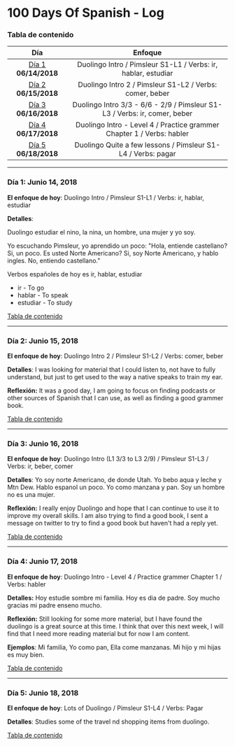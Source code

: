 # 100 Days Of Spanish - Log

<a name="toc"></a>
### Tabla de contenido
|Día|Enfoque|
|:---:|:-----:|
|[Día 1](#day-1) **06/14/2018**| Duolingo Intro / Pimsleur S1-L1 / Verbs: ir, hablar, estudiar |
|[Día 2](#day-2) **06/15/2018**| Duolingo Intro 2 / Pimsleur S1-L2 / Verbs: comer, beber |
|[Día 3](#day-3) **06/16/2018**| Duolingo Intro 3/3 - 6/6 - 2/9 / Pimsleur S1-L3 / Verbs: ir, comer, beber |
|[Día 4](#day-4) **06/17/2018**| Duolingo Intro - Level 4 / Practice grammer Chapter 1 / Verbs: habler |
|[Día 5](#day-5) **06/18/2018**| Duolingo Quite a few lessons / Pimsleur S1-L4 / Verbs: pagar |

----------
<a name="day-1"></a>
### Día 1: Junio 14, 2018  

**El enfoque de hoy**: Duolingo Intro / Pimsleur S1-L1 / Verbs: ir, hablar, estudiar

**Detalles**:

Duolingo estudiar el nino, la nina, un hombre, una mujer y yo soy.  

Yo escuchando Pimsleur, yo aprendido un poco:  "Hola, entiende castellano? Si, un poco. 
Es usted Norte Americano? Si, soy Norte Americano, y hablo ingles. No, entiendo castellano." 

Verbos españoles de hoy es ir, hablar, estudiar

- ir - To go
- hablar - To speak
- estudiar - To study

[Tabla de contenido](#toc)

----------
<a name="day-2"></a>
### Día 2: Junio 15, 2018  

**El enfoque de hoy**: Duolingo Intro 2 / Pimsleur S1-L2 / Verbs: comer, beber

**Detalles**:
    I was looking for material that I could listen to, not have to fully understand, but just to
    get used to the way a native speaks to train my ear.  

**Reflexión:**  It was a good day, I am going to focus on finding podcasts or other
sources of Spanish that I can use, as well as finding a good grammer book.  

[Tabla de contenido](#toc)

----------
<a name="day-3"></a>
### Día 3: Junio 16, 2018  

**El enfoque de hoy**: Duolingo Intro (L1 3/3 to L3 2/9) / Pimsleur S1-L3 / Verbs: ir, beber, comer

**Detalles**:
    Yo soy norte Americano, de donde Utah.  Yo bebo aqua y leche y Mtn Dew. Hablo espanol un poco. 
    Yo como manzana y pan.  Soy un hombre no es una mujer.  

**Reflexión:**  I really enjoy Duolingo and hope that I can continue to use it to improve my overall
skills.  I am also trying to find a good book, I sent a message on twitter to try to find a good book
but haven't had a reply yet.   

[Tabla de contenido](#toc)

----------
<a name="day-4"></a>
### Día 4: Junio 17, 2018  

**El enfoque de hoy**: Duolingo Intro - Level 4 / Practice grammer Chapter 1 / Verbs: habler

**Detalles:**
    Hoy estudie sombre mi familia.  Hoy es dia de padre.  Soy mucho gracias mi padre enseno mucho.  

**Reflexión:**  Still looking for some more material, but I have found the duolingo is a great source
at this time.  I think that over this next week, I will find that I need more reading material but
for now I am content.  

**Ejemplos**: Mi familia, Yo como pan, Ella come manzanas.  Mi hijo y mi hijas es muy bien.  

[Tabla de contenido](#toc)

----------
<a name="day-5"></a>
### Día 5: Junio 18, 2018  

**El enfoque de hoy**: Lots of Duolingo / Pimsleur S1-L4 / Verbs: Pagar

**Detalles**:
    Studies some of the travel nd shopping items from duolingo. 

[Tabla de contenido](#toc)



<!---
Entry template

----------
<a name="day-1"></a>
### Día 1: Junio 14, 2018  

**El enfoque de hoy**: [Fill in]

**Detalles**:
    [Fill in or skip]

**Reflexión:**  [Fill in or skip]

![Day 1 Image](https://raw.githubusercontent.com/mikekwright/100-days-of-code/master/images/day1_image.png)

**Ejemplos**: [Fill in with some examples if any] 

[Tabla de contenido](#toc)

--->
